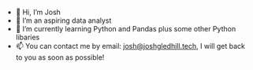 - 👋 Hi, I’m Josh
- 👀 I’m an aspiring data analyst 
- 🌱 I’m currently learning Python and Pandas plus some other Python libaries
- 📫 You can contact me by email: josh@joshgledhill.tech, I will get back to you as soon as possible! 

<!---
joshgledhill/joshgledhill is a ✨ special ✨ repository because its `README.md` (this file) appears on your GitHub profile.
You can click the Preview link to take a look at your changes.
--->
